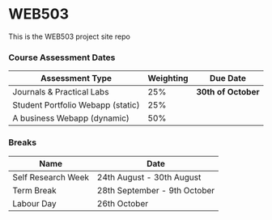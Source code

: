 # WEB503
This is the WEB503 project site repo
### Course Assessment Dates
Assessment Type | Weighting | Due Date
--- | --- | ---
Journals & Practical Labs | 25% | **30th of October**
Student Portfolio Webapp (static) | 25% | 
A business Webapp (dynamic) | 50% | 

### Breaks

| Name               | Date                         |
| ------------------ | ---------------------------- |
| Self Research Week | 24th August - 30th August    |
| Term Break         | 28th September - 9th October |
| Labour Day         | 26th October                 |

